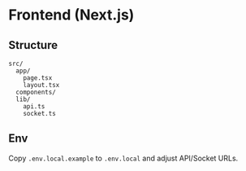 # Frontend (Next.js)

## Structure
```
src/
  app/
    page.tsx
    layout.tsx
  components/
  lib/
    api.ts
    socket.ts
```

## Env
Copy `.env.local.example` to `.env.local` and adjust API/Socket URLs. 